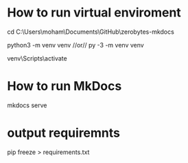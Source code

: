# How to run virtual enviroment

cd C:\Users\moham\Documents\GitHub\zerobytes-mkdocs

python3 -m venv venv
//or//
py -3 -m venv venv

venv\Scripts\activate


# How to run MkDocs
  mkdocs serve


# output requiremnts
pip freeze > requirements.txt
